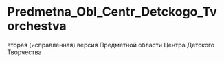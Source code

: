 # Predmetna_Obl_Centr_Detckogo_Tvorchestva
вторая (исправленная) версия Предметной области Центра Детского Творчества
